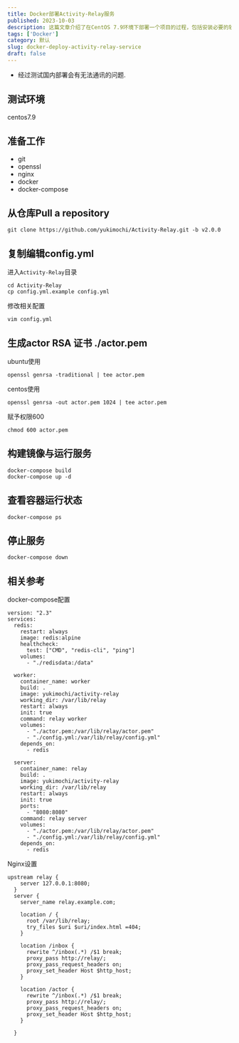 ```yaml
---
title: Docker部署Activity-Relay服务
published: 2023-10-03
description: 这篇文章介绍了在CentOS 7.9环境下部署一个项目的过程，包括安装必要的软件（如git、openssl、nginx、docker和docker-compose），从仓库拉取代码，编辑配置文件，生成RSA证书，构建并运行Docker镜像，查看容器状态，以及停止服务的步骤。同时还提到了Ubuntu和CentOS在生成证书时的不同命令，以及权限设置和Nginx配置的相关参考。
tags: ['Docker']
category: 默认
slug: docker-deploy-activity-relay-service
draft: false
---
```

- 经过测试国内部署会有无法通讯的问题.
## 测试环境
centos7.9
## 准备工作
- git
- openssl
- nginx
- docker
- docker-compose
## 从仓库Pull a repository
```
git clone https://github.com/yukimochi/Activity-Relay.git -b v2.0.0
```
 

## 复制编辑config.yml
进入`Activity-Relay`目录
```
cd Activity-Relay
cp config.yml.example config.yml
```
修改相关配置
```
vim config.yml
```
## 生成actor RSA 证书 ./actor.pem
ubuntu使用
```
openssl genrsa -traditional | tee actor.pem
```
centos使用
```
openssl genrsa -out actor.pem 1024 | tee actor.pem
```
赋予权限600
```
chmod 600 actor.pem
```
## 构建镜像与运行服务

```
docker-compose build
docker-compose up -d
```
## 查看容器运行状态

```
docker-compose ps
```
## 停止服务

```
docker-compose down
```

## 相关参考
docker-compose配置

```
version: "2.3"
services:
  redis:
    restart: always
    image: redis:alpine
    healthcheck:
      test: ["CMD", "redis-cli", "ping"]
    volumes:
      - "./redisdata:/data"

  worker:
    container_name: worker
    build: .
    image: yukimochi/activity-relay
    working_dir: /var/lib/relay
    restart: always
    init: true
    command: relay worker
    volumes:
      - "./actor.pem:/var/lib/relay/actor.pem"
      - "./config.yml:/var/lib/relay/config.yml"
    depends_on:
      - redis

  server:
    container_name: relay
    build: .
    image: yukimochi/activity-relay
    working_dir: /var/lib/relay
    restart: always
    init: true
    ports:
      - "8080:8080"
    command: relay server
    volumes:
      - "./actor.pem:/var/lib/relay/actor.pem"
      - "./config.yml:/var/lib/relay/config.yml"
    depends_on:
      - redis

```



Nginx设置

```
upstream relay {
    server 127.0.0.1:8080;
  }
  server {
    server_name relay.example.com;

    location / {
      root /var/lib/relay;
      try_files $uri $uri/index.html =404;
    }

    location /inbox {
      rewrite ^/inbox(.*) /$1 break;
      proxy_pass http://relay/;
      proxy_pass_request_headers on;
      proxy_set_header Host $http_host;
    }

    location /actor {
      rewrite ^/inbox(.*) /$1 break;
      proxy_pass http://relay/;
      proxy_pass_request_headers on;
      proxy_set_header Host $http_host;
    }

  }

```